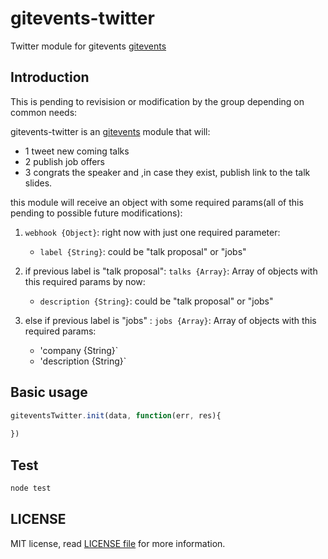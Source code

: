 gitevents-twitter
=====
Twitter module for gitevents [gitevents](https://github.com/GitEvents/gitevents)

## Introduction

This is pending to revisision or modification by the group depending on common needs:

gitevents-twitter is an [gitevents](https://github.com/GitEvents/gitevents) module that will:

* 1 tweet new coming talks
* 2 publish job offers
* 3 congrats the speaker and ,in case they exist, publish link to the talk slides.

this module will receive an object with some required params(all of this pending to possible future modifications):

1. `webhook {Object}`: right now with just one required parameter:
	* `label {String}`: could be "talk proposal" or "jobs"

2. if previous label is "talk proposal": `talks {Array}`: Array of objects with this required params by now:
	* `description {String}`: could be "talk proposal" or "jobs"

2. else if previous label is "jobs" : `jobs {Array}`: Array of objects with this required params:
	* 'company {String}`
	* 'description {String}`

## Basic usage

```js
giteventsTwitter.init(data, function(err, res){
	
})
```

## Test

```sh
node test
```

## LICENSE

MIT license, read [LICENSE file](https://raw.githubusercontent.com/ifraixedes/gitevents-mailer/master/LICENSE) for more information.


